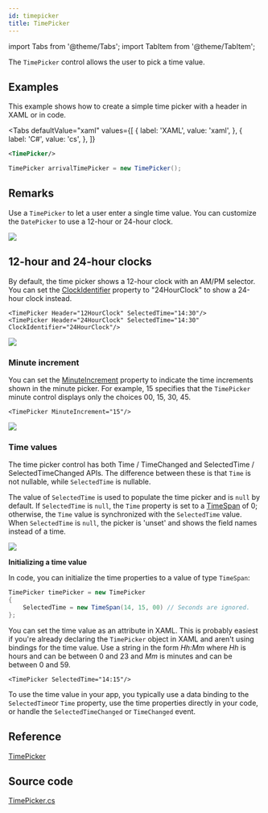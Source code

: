 ```yaml
---
id: timepicker
title: TimePicker
---
```


import Tabs from '@theme/Tabs';
import TabItem from '@theme/TabItem';

The `TimePicker` control allows the user to pick a time value.

## Examples

This example shows how to create a simple time picker with a header in XAML or in code.

<Tabs
  defaultValue="xaml"
  values={[
      { label: 'XAML', value: 'xaml', },
      { label: 'C#', value: 'cs', },
  ]}
>
<TabItem value="xaml">

```xml
<TimePicker/>
```

</TabItem>
<TabItem value="cs">

```cs
TimePicker arrivalTimePicker = new TimePicker();
```
</TabItem>  

</Tabs>

## Remarks <a href="#remarks" id="remarks"></a>

Use a `TimePicker` to let a user enter a single time value. You can customize the `DatePicker` to use a 12-hour or 24-hour clock.

  <div style={{textAlign: 'center'}}>
    <img src="/img/controls/timepicker/image (22) (1).png"  />
  </div>

## 12-hour and 24-hour clocks

By default, the time picker shows a 12-hour clock with an AM/PM selector. You can set the [ClockIdentifier](https://docs.microsoft.com/en-us/uwp/api/windows.ui.xaml.controls.timepicker.clockidentifier?view=winrt-19041#Windows\_UI\_Xaml\_Controls\_TimePicker\_ClockIdentifier) property to "24HourClock" to show a 24-hour clock instead.

```markup
<TimePicker Header="12HourClock" SelectedTime="14:30"/>
<TimePicker Header="24HourClock" SelectedTime="14:30" ClockIdentifier="24HourClock"/>
```

  <div style={{textAlign: 'center'}}>
    <img src="/img/controls/timepicker/image (19).png" />
  </div>


### Minute increment <a href="#minute-increment" id="minute-increment"></a>

You can set the [MinuteIncrement](https://docs.microsoft.com/en-us/uwp/api/windows.ui.xaml.controls.timepicker.minuteincrement?view=winrt-19041#Windows\_UI\_Xaml\_Controls\_TimePicker\_MinuteIncrement) property to indicate the time increments shown in the minute picker. For example, 15 specifies that the `TimePicker` minute control displays only the choices 00, 15, 30, 45.

```markup
<TimePicker MinuteIncrement="15"/>
```

  <div style={{textAlign: 'center'}}>
    <img src="/img/controls/timepicker/image (10).png" />
  </div>

### Time values <a href="#time-values" id="time-values"></a>

The time picker control has both Time / TimeChanged and SelectedTime / SelectedTimeChanged APIs. The difference between these is that `Time` is not nullable, while `SelectedTime` is nullable.

The value of `SelectedTime` is used to populate the time picker and is `null` by default. If `SelectedTime` is `null`, the `Time` property is set to a [TimeSpan](https://docs.microsoft.com/en-us/dotnet/api/system.timespan?view=dotnet-uwp-10.0\&preserve-view=true) of 0; otherwise, the `Time` value is synchronized with the `SelectedTime` value. When `SelectedTime` is `null`, the picker is 'unset' and shows the field names instead of a time.

  <div style={{textAlign: 'center'}}>
    <img src="/img/controls/timepicker/image (20).png" />
  </div>

**Initializing a time value**

In code, you can initialize the time properties to a value of type `TimeSpan`:

```csharp
TimePicker timePicker = new TimePicker
{
    SelectedTime = new TimeSpan(14, 15, 00) // Seconds are ignored.
};
```

You can set the time value as an attribute in XAML. This is probably easiest if you're already declaring the `TimePicker` object in XAML and aren't using bindings for the time value. Use a string in the form _Hh:Mm_ where _Hh_ is hours and can be between 0 and 23 and _Mm_ is minutes and can be between 0 and 59.

```markup
<TimePicker SelectedTime="14:15"/>
```

To use the time value in your app, you typically use a data binding to the `SelectedTime`or `Time` property, use the time properties directly in your code, or handle the `SelectedTimeChanged` or `TimeChanged` event.

## Reference <a href="#reference" id="reference"></a>

[TimePicker](http://reference.avaloniaui.net/api/Avalonia.Controls/TimePicker/)

## Source code <a href="#source-code" id="source-code"></a>

[TimePicker.cs](https://github.com/AvaloniaUI/Avalonia/blob/master/src/Avalonia.Controls/DateTimePickers/TimePicker.cs)